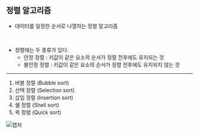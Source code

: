 ## 정렬 알고리즘

- 데이터를 일정한 순서로 나열하는 정렬 알고리즘

<br>

 - 정렬에는 두 종류가 있다.
   - 안정 정렬 : 키값이 같은 요소의 순서가 정렬 전후에도 유지되는 것
   - 불안정 정렬 :  키값이 같은 요소의 순서가 정렬 전후에도 유지되지 않는 것
---

1. 버블 정렬 (Bubble sort)
2. 선택 정렬 (Selection sort)
3. 삽입 정렬 (Insertion sort)
4. 쉘 정렬 (Shell sort)
5. 퀵 정렬 (Quick sort)


![캡처](https://github.com/xeropise/Java/assets/50399804/f6a5de3f-06d5-4427-9433-1a6dde6eecd1)


